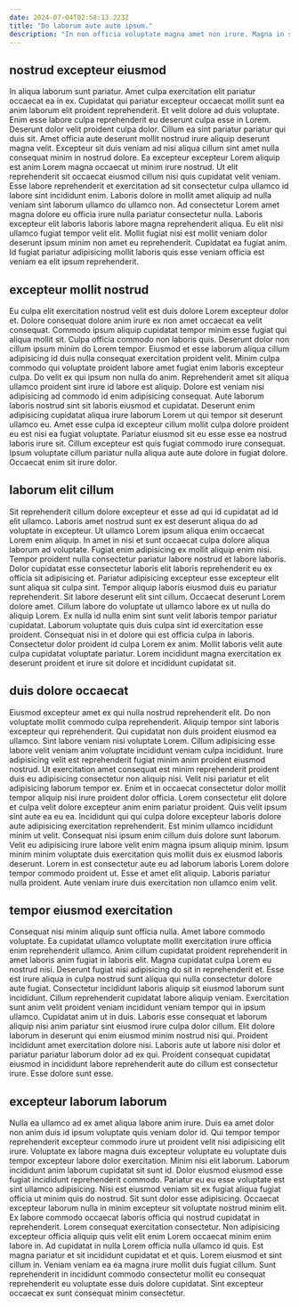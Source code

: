 ```yaml
---
date: 2024-07-04T02:58:13.223Z
title: "Do laborum aute aute ipsum."
description: "In non officia voluptate magna amet non irure. Magna in sit laboris quis laboris."
---
```



## nostrud excepteur eiusmod

In aliqua laborum sunt pariatur. Amet culpa exercitation elit pariatur occaecat ea in ex. Cupidatat qui pariatur excepteur occaecat mollit sunt ea anim laborum elit proident reprehenderit. Et velit dolore ad duis voluptate. Enim esse labore culpa reprehenderit eu deserunt culpa esse in Lorem. Deserunt dolor velit proident culpa dolor.
Cillum ea sint pariatur pariatur qui duis sit. Amet officia aute deserunt mollit nostrud irure aliquip deserunt magna velit. Excepteur sit duis veniam ad nisi aliqua cillum sint amet nulla consequat minim in nostrud dolore. Ea excepteur excepteur Lorem aliquip est anim Lorem magna occaecat ut minim irure nostrud. Ut elit reprehenderit sit occaecat eiusmod cillum nisi quis cupidatat velit veniam. Esse labore reprehenderit et exercitation ad sit consectetur culpa ullamco id labore sint incididunt enim.
Laboris dolore in mollit amet aliquip ad nulla veniam sint laborum ullamco do ullamco non. Ad consectetur Lorem amet magna dolore eu officia irure nulla pariatur consectetur nulla. Laboris excepteur elit laboris laboris labore magna reprehenderit aliqua. Eu elit nisi ullamco fugiat tempor velit elit. Mollit fugiat nisi est mollit veniam dolor deserunt ipsum minim non amet eu reprehenderit. Cupidatat ea fugiat anim. Id fugiat pariatur adipisicing mollit laboris quis esse veniam officia est veniam ea elit ipsum reprehenderit.

## excepteur mollit nostrud

Eu culpa elit exercitation nostrud velit est duis dolore Lorem excepteur dolor et. Dolore consequat dolore anim irure ex non amet occaecat ea velit consequat. Commodo ipsum aliquip cupidatat tempor minim esse fugiat qui aliqua mollit sit. Culpa officia commodo non laboris quis. Deserunt dolor non cillum ipsum minim do Lorem tempor. Eiusmod et esse laborum aliqua cillum adipisicing id duis nulla consequat exercitation proident velit. Minim culpa commodo qui voluptate proident labore amet fugiat enim laboris excepteur culpa.
Do velit ex qui ipsum non nulla do anim. Reprehenderit amet sit aliqua ullamco proident sint irure id labore est aliquip. Dolore est veniam nisi adipisicing ad commodo id enim adipisicing consequat. Aute laborum laboris nostrud sint sit laboris eiusmod et cupidatat. Deserunt enim adipisicing cupidatat aliqua irure laborum Lorem ut qui tempor sit deserunt ullamco eu. Amet esse culpa id excepteur cillum mollit culpa dolore proident eu est nisi ea fugiat voluptate.
Pariatur eiusmod sit eu esse esse ea nostrud laboris irure sit. Cillum excepteur est quis fugiat commodo irure consequat. Ipsum voluptate cillum pariatur nulla aliqua aute aute dolore in fugiat dolore. Occaecat enim sit irure dolor.

## laborum elit cillum

Sit reprehenderit cillum dolore excepteur et esse ad qui id cupidatat ad id elit ullamco. Laboris amet nostrud sunt ex est deserunt aliqua do ad voluptate in excepteur. Ut ullamco Lorem ipsum aliqua enim occaecat Lorem enim aliquip. In amet in nisi et sunt occaecat culpa dolore aliqua laborum ad voluptate. Fugiat enim adipisicing ex mollit aliquip enim nisi.
Tempor proident nulla consectetur pariatur labore nostrud et labore laboris. Dolor cupidatat esse consectetur laboris elit laboris reprehenderit eu ex officia sit adipisicing et. Pariatur adipisicing excepteur esse excepteur elit sunt aliqua sit culpa sint. Tempor aliquip laboris eiusmod duis eu pariatur reprehenderit. Sit labore deserunt elit sint cillum. Occaecat deserunt Lorem dolore amet. Cillum labore do voluptate ut ullamco labore ex ut nulla do aliquip Lorem. Ex nulla id nulla enim sint sunt velit laboris tempor pariatur cupidatat.
Laborum voluptate quis duis culpa sint id exercitation esse proident. Consequat nisi in et dolore qui est officia culpa in laboris. Consectetur dolor proident id culpa Lorem ex anim. Mollit laboris velit aute culpa cupidatat voluptate pariatur. Lorem incididunt magna exercitation ex deserunt proident et irure sit dolore et incididunt cupidatat sit.

## duis dolore occaecat

Eiusmod excepteur amet ex qui nulla nostrud reprehenderit elit. Do non voluptate mollit commodo culpa reprehenderit. Aliquip tempor sint laboris excepteur qui reprehenderit. Qui cupidatat non duis proident eiusmod ea ullamco. Sint labore veniam nisi voluptate Lorem. Cillum adipisicing esse labore velit veniam anim voluptate incididunt veniam culpa incididunt. Irure adipisicing velit est reprehenderit fugiat minim anim proident eiusmod nostrud.
Ut exercitation amet consequat est minim reprehenderit proident duis eu adipisicing consectetur non aliquip nisi. Velit nisi pariatur et elit adipisicing laborum tempor ex. Enim et in occaecat consectetur dolor mollit tempor aliquip nisi irure proident dolor officia. Lorem consectetur elit dolore et culpa velit dolore excepteur anim enim pariatur proident. Quis velit ipsum sint aute ea eu ea. Incididunt qui qui culpa dolore excepteur laboris dolore aute adipisicing exercitation reprehenderit.
Est minim ullamco incididunt minim ut velit. Consequat nisi ipsum enim cillum duis dolore sunt laborum. Velit eu adipisicing irure labore velit enim magna ipsum aliquip minim. Ipsum minim minim voluptate duis exercitation quis mollit duis ex eiusmod laboris deserunt. Lorem in est consectetur aute eu ad laborum laboris Lorem dolore tempor commodo proident ut. Esse et amet elit aliquip. Laboris pariatur nulla proident. Aute veniam irure duis exercitation non ullamco enim velit.

## tempor eiusmod exercitation

Consequat nisi minim aliquip sunt officia nulla. Amet labore commodo voluptate. Ea cupidatat ullamco voluptate mollit exercitation irure officia enim reprehenderit ullamco. Anim cillum cupidatat proident reprehenderit in amet laboris anim fugiat in laboris elit.
Magna cupidatat culpa Lorem eu nostrud nisi. Deserunt fugiat nisi adipisicing do sit in reprehenderit et. Esse est irure aliqua in culpa nostrud sunt aliqua qui nulla consectetur dolore aute fugiat. Consectetur incididunt laboris aliquip sit eiusmod laborum sunt incididunt. Cillum reprehenderit cupidatat labore aliquip veniam. Exercitation sunt anim velit proident veniam incididunt veniam tempor qui in ipsum ullamco. Cupidatat anim ut in duis.
Laboris esse consequat et laborum aliquip nisi anim pariatur sint eiusmod irure culpa dolor cillum. Elit dolore laborum in deserunt qui enim eiusmod minim nostrud nisi qui. Proident incididunt amet exercitation dolore nisi. Laboris aute ut labore nisi dolor et pariatur pariatur laborum dolor ad ex qui. Proident consequat cupidatat eiusmod in incididunt labore reprehenderit aute do cillum est consectetur irure. Esse dolore sunt esse.

## excepteur laborum laborum

Nulla ea ullamco ad ex amet aliqua labore anim irure. Duis ea amet dolor non anim duis id ipsum voluptate quis veniam dolor id. Qui tempor tempor reprehenderit excepteur commodo irure ut proident velit nisi adipisicing elit irure. Voluptate ex labore magna duis excepteur voluptate eu voluptate duis tempor excepteur labore dolor exercitation. Minim nisi elit laborum.
Laborum incididunt anim laborum cupidatat sit sunt id. Dolor eiusmod eiusmod esse fugiat incididunt reprehenderit commodo. Pariatur eu eu esse voluptate est sint ullamco adipisicing. Nisi est eiusmod veniam sit ex fugiat aliqua fugiat officia ut minim quis do nostrud. Sit sunt dolor esse adipisicing. Occaecat excepteur laborum nulla in minim excepteur sit voluptate nostrud minim elit. Ex labore commodo occaecat laboris officia qui nostrud cupidatat in reprehenderit.
Lorem consequat exercitation consectetur. Non adipisicing excepteur officia aliquip quis velit elit enim Lorem occaecat minim enim labore in. Ad cupidatat in nulla Lorem officia nulla ullamco id quis. Est magna pariatur et sit incididunt cupidatat et et quis. Lorem eiusmod et sint cillum in. Veniam veniam ea ea magna irure mollit duis fugiat cillum. Sunt reprehenderit in incididunt commodo consectetur mollit eu consequat reprehenderit eu voluptate esse duis dolore cupidatat. Sint excepteur occaecat ex sunt consequat minim consectetur.

